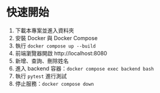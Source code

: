 # 快速開始

1. 下載本專案並進入資料夾
2. 安裝 Docker 與 Docker Compose
3. 執行 `docker compose up --build`
4. 前端瀏覽器開啟 http://localhost:8080
5. 新增、查詢、刪除姓名
6. 進入 backend 容器：`docker compose exec backend bash`
7. 執行 `pytest` 進行測試
8. 停止服務：`docker compose down`
